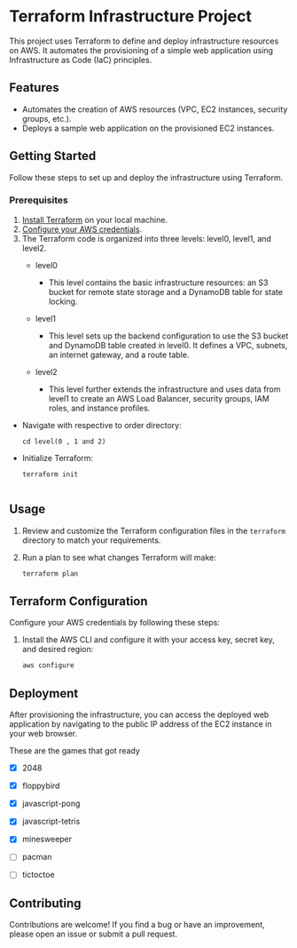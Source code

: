 # Terraform Infrastructure Project

This project uses Terraform to define and deploy infrastructure resources on AWS. It automates the provisioning of a simple web application using Infrastructure as Code (IaC) principles.

## Features

- Automates the creation of AWS resources (VPC, EC2 instances, security groups, etc.).
- Deploys a sample web application on the provisioned EC2 instances.

## Getting Started

Follow these steps to set up and deploy the infrastructure using Terraform.

### Prerequisites

1. [Install Terraform](https://developer.hashicorp.com/terraform/tutorials/aws-get-started/install-cli) on your local machine.
2. [Configure your AWS credentials](#terraform-configuration).
3. The Terraform code is organized into three levels: level0, level1, and level2.
   - level0
       - This level contains the basic infrastructure resources: an S3 bucket for remote state storage and a DynamoDB table for state locking.

   - level1
       - This level sets up the backend configuration to use the S3 bucket and DynamoDB table created in level0. It defines a VPC, subnets, an internet gateway, and           a route table.

   - level2
       - This level further extends the infrastructure and uses data from level1 to create an AWS Load Balancer, security groups, IAM roles, and instance profiles.

- Navigate with respective to order directory:

  ```
  cd level(0 , 1 and 2)

- Initialize Terraform:

  ```
  terraform init
 
## Usage

1. Review and customize the Terraform configuration files in the `terraform` directory to match your requirements.

2. Run a plan to see what changes Terraform will make:

   ```bash
   terraform plan
   
## Terraform Configuration

Configure your AWS credentials by following these steps:

1. Install the AWS CLI and configure it with your access key, secret key, and desired region:

   ```bash
   aws configure

## Deployment

After provisioning the infrastructure, you can access the deployed web application by navigating to the public IP address of the EC2 instance in your web browser.

These are the games that got ready

- [X] 2048
- [x] floppybird
- [x] javascript-pong
- [x] javascript-tetris
- [x] minesweeper
- [ ] pacman
- [ ] tictoctoe


## Contributing

Contributions are welcome! If you find a bug or have an improvement, please open an issue or submit a pull request.


